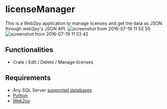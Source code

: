 # licenseManager
 This is a  Web2py application to manage licenses and get the data as JSON through web2py's JSON API.
![screenshot from 2016-07-19 11 52 50](https://cloud.githubusercontent.com/assets/1921992/16945941/8c358a9a-4da7-11e6-8c21-c24490115911.png)
 ![screenshot from 2016-07-19 11 53 42](https://cloud.githubusercontent.com/assets/1921992/16945979/b61c1590-4da7-11e6-9163-c3c567c473ad.png)

## Functionalities
 * Crate / Edit / Delete / Manage licenses

## Requirements
 * Any SQL Server [supported databases](http://web2py.com/books/default/chapter/29/06/the-database-abstraction-layer#Dependencies)
 * [Python](https://www.python.org/)
 * [Web2py](http://www.web2py.com)



